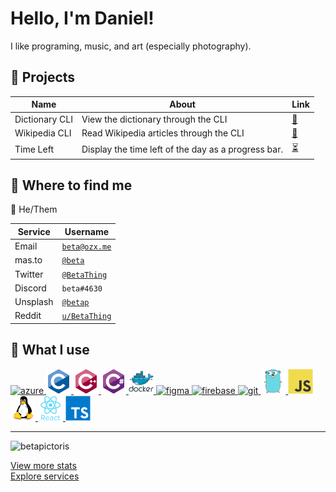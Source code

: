 
# Hello, I'm Daniel!
I like programing, music, and art (especially photography). 

## :rocket: Projects

Name           | About                                   | Link 
-------------- | --------------------------------------- | ---- 
Dictionary CLI | View the dictionary through the CLI     | [:notebook_with_decorative_cover:](https://github.com/BetaPictoris/dict)
Wikipedia CLI  | Read Wikipedia articles through the CLI | [:green_book:](https://github.com/BetaPictoris/wiki)
Time Left      | Display the time left of the day as a progress bar. | [:hourglass_flowing_sand:](https://github.com/BetaPictoris/timeleft)

## :speech_balloon: Where to find me
:wave: He/Them

Service   | Username
--------- | ----------------------------------------------------
Email     | [`beta@ozx.me`](mailto:beta@ozx.me)
mas.to    | [`@beta`](https://mas.to/web/@beta)
Twitter   | [`@BetaThing`](https://twitter.com/BetaThing)
Discord   | `beta#4630`
Unsplash  | [`@betap`](https://unsplash.com/@betap)
Reddit    | [`u/BetaThing`](https://red.ozx.me/user/BetaThing)

## :hammer: What I use
<p align="left"> <a href="https://azure.microsoft.com/en-in/" target="_blank" rel="noreferrer"> <img src="https://www.vectorlogo.zone/logos/microsoft_azure/microsoft_azure-icon.svg" alt="azure" width="40" height="40"/> </a> <a href="https://www.cprogramming.com/" target="_blank" rel="noreferrer"> <img src="https://raw.githubusercontent.com/devicons/devicon/master/icons/c/c-original.svg" alt="c" width="40" height="40"/> </a> <a href="https://www.w3schools.com/cpp/" target="_blank" rel="noreferrer"> <img src="https://raw.githubusercontent.com/devicons/devicon/master/icons/cplusplus/cplusplus-original.svg" alt="cplusplus" width="40" height="40"/> </a> <a href="https://www.w3schools.com/cs/" target="_blank" rel="noreferrer"> <img src="https://raw.githubusercontent.com/devicons/devicon/master/icons/csharp/csharp-original.svg" alt="csharp" width="40" height="40"/> </a> <a href="https://www.docker.com/" target="_blank" rel="noreferrer"> <img src="https://raw.githubusercontent.com/devicons/devicon/master/icons/docker/docker-original-wordmark.svg" alt="docker" width="40" height="40"/> </a> <a href="https://www.figma.com/" target="_blank" rel="noreferrer"> <img src="https://www.vectorlogo.zone/logos/figma/figma-icon.svg" alt="figma" width="40" height="40"/> </a> <a href="https://firebase.google.com/" target="_blank" rel="noreferrer"> <img src="https://www.vectorlogo.zone/logos/firebase/firebase-icon.svg" alt="firebase" width="40" height="40"/> </a> <a href="https://git-scm.com/" target="_blank" rel="noreferrer"> <img src="https://www.vectorlogo.zone/logos/git-scm/git-scm-icon.svg" alt="git" width="40" height="40"/> </a> <a href="https://golang.org" target="_blank" rel="noreferrer"> <img src="https://raw.githubusercontent.com/devicons/devicon/master/icons/go/go-original.svg" alt="go" width="40" height="40"/> </a> <a href="https://developer.mozilla.org/en-US/docs/Web/JavaScript" target="_blank" rel="noreferrer"> <img src="https://raw.githubusercontent.com/devicons/devicon/master/icons/javascript/javascript-original.svg" alt="javascript" width="40" height="40"/> </a> <a href="https://www.linux.org/" target="_blank" rel="noreferrer"> <img src="https://raw.githubusercontent.com/devicons/devicon/master/icons/linux/linux-original.svg" alt="linux" width="40" height="40"/> </a> <a href="https://reactjs.org/" target="_blank" rel="noreferrer"> <img src="https://raw.githubusercontent.com/devicons/devicon/master/icons/react/react-original-wordmark.svg" alt="react" width="40" height="40"/> </a> <a href="https://www.typescriptlang.org/" target="_blank" rel="noreferrer"> <img src="https://raw.githubusercontent.com/devicons/devicon/master/icons/typescript/typescript-original.svg" alt="typescript" width="40" height="40"/> </a> </p>

---

<img src="https://github-readme-stats.vercel.app/api?username=betapictoris&show_icons=true&locale=en&bg_color=161320&text_color=D9E0EE&icon_color=DDB6F2&title_color=96CDFB&include_all_commits=True&count_private=True" alt="betapictoris" /> 

[View more stats](stats.md)  
[Explore services](services.md)
